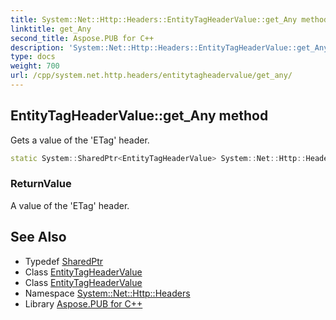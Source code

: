 ```yaml
---
title: System::Net::Http::Headers::EntityTagHeaderValue::get_Any method
linktitle: get_Any
second_title: Aspose.PUB for C++
description: 'System::Net::Http::Headers::EntityTagHeaderValue::get_Any method. Gets a value of the ''ETag'' header in C++.'
type: docs
weight: 700
url: /cpp/system.net.http.headers/entitytagheadervalue/get_any/
---
```

## EntityTagHeaderValue::get_Any method


Gets a value of the 'ETag' header.

```cpp
static System::SharedPtr<EntityTagHeaderValue> System::Net::Http::Headers::EntityTagHeaderValue::get_Any()
```


### ReturnValue

A value of the 'ETag' header.

## See Also

* Typedef [SharedPtr](../../../system/sharedptr/)
* Class [EntityTagHeaderValue](../)
* Class [EntityTagHeaderValue](../)
* Namespace [System::Net::Http::Headers](../../)
* Library [Aspose.PUB for C++](../../../)
